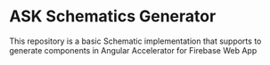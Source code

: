 # ASK Schematics Generator

This repository is a basic Schematic implementation that supports to generate components in Angular Accelerator for Firebase Web App
